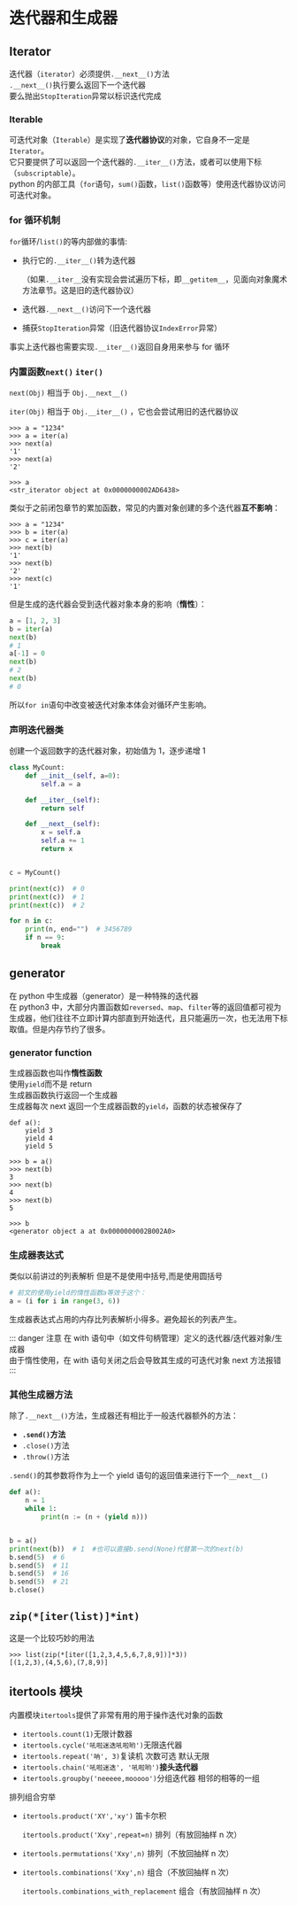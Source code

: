 # 迭代器和生成器

## Iterator

迭代器（`iterator`）必须提供`.__next__()`方法\
`.__next__()`执行要么返回下一个迭代器\
要么抛出`StopIteration`异常以标识迭代完成

### Iterable

可迭代对象（`Iterable`）是实现了**迭代器协议**的对象，它自身不一定是`Iterator`。\
它只要提供了可以返回一个迭代器的`.__iter__()`方法，或者可以使用下标（`subscriptable`）。\
python 的内部工具（`for`语句，`sum()`函数，`list()`函数等）使用迭代器协议访问可迭代对象。

### for 循环机制

`for`循环/`list()`的等内部做的事情:

- 执行它的`.__iter__()`转为迭代器

  （如果`.__iter__`没有实现会尝试遍历下标，即`__getitem__`，见面向对象魔术方法章节。这是旧的迭代器协议）

- 迭代器`.__next__()`访问下一个迭代器

- 捕获`StopIteration`异常（旧迭代器协议`IndexError`异常）

事实上迭代器也需要实现`.__iter__()`返回自身用来参与 for 循环

### 内置函数`next()` `iter()`

`next(Obj)` 相当于 `Obj.__next__()`

`iter(Obj)` 相当于 `Obj.__iter__()` ，它也会尝试用旧的迭代器协议

```shell
>>> a = "1234"
>>> a = iter(a)
>>> next(a)
'1'
>>> next(a)
'2'

>>> a
<str_iterator object at 0x0000000002AD6438>
```

类似于之前闭包章节的累加函数，常见的内置对象创建的多个迭代器**互不影响**：

```shell
>>> a = "1234"
>>> b = iter(a)
>>> c = iter(a)
>>> next(b)
'1'
>>> next(b)
'2'
>>> next(c)
'1'
```

但是生成的迭代器会受到迭代器对象本身的影响（**惰性**）：

```python
a = [1, 2, 3]
b = iter(a)
next(b)
# 1
a[-1] = 0
next(b)
# 2
next(b)
# 0
```

所以`for in`语句中改变被迭代对象本体会对循环产生影响。

### 声明迭代器类

创建一个返回数字的迭代器对象，初始值为 1，逐步递增 1

```python
class MyCount:
    def __init__(self, a=0):
        self.a = a

    def __iter__(self):
        return self

    def __next__(self):
        x = self.a
        self.a += 1
        return x


c = MyCount()

print(next(c))  # 0
print(next(c))  # 1
print(next(c))  # 2

for n in c:
    print(n, end="")  # 3456789
    if n == 9:
        break
```

## generator

在 python 中生成器（generator）是一种特殊的迭代器\
在 python3 中，大部分内置函数如`reversed`、`map`、`filter`等的返回值都可视为生成器，他们往往不立即计算内部直到开始迭代，且只能遍历一次，也无法用下标取值。但是内存节约了很多。

### generator function

生成器函数也叫作**惰性函数**\
使用`yield`而不是 return\
生成器函数执行返回一个生成器\
生成器每次 next 返回一个生成器函数的`yield`，函数的状态被保存了

```shell
def a():
    yield 3
    yield 4
    yield 5

>>> b = a()
>>> next(b)
3
>>> next(b)
4
>>> next(b)
5

>>> b
<generator object a at 0x0000000002B002A0>
```

### 生成器表达式

类似以前讲过的列表解析 但是不是使用中括号,而是使用圆括号

```python
# 前文的使用yield的惰性函数a等效于这个：
a = (i for i in range(3, 6))
```

生成器表达式占用的内存比列表解析小得多。避免超长的列表产生。

::: danger 注意
在 with 语句中（如文件句柄管理）定义的迭代器/迭代器对象/生成器\
由于惰性使用，在 with 语句关闭之后会导致其生成的可迭代对象 next 方法报错
:::

### 其他生成器方法

除了`.__next__()`方法，生成器还有相比于一般迭代器额外的方法：

- **`.send()`方法**
- `.close()`方法
- `.throw()`方法

`.send()`的其参数将作为上一个 yield 语句的返回值来进行下一个`__next__()`

```python
def a():
    n = 1
    while 1:
        print(n := (n + (yield n)))


b = a()
print(next(b))  # 1  #也可以直接b.send(None)代替第一次的next(b)
b.send(5)  # 6
b.send(5)  # 11
b.send(5)  # 16
b.send(5)  # 21
b.close()
```

## `zip(*[iter(list)]*int)`

这是一个比较巧妙的用法

```shell
>>> list(zip(*[iter([1,2,3,4,5,6,7,8,9])]*3))
[(1,2,3),(4,5,6),(7,8,9)]
```

## itertools 模块

内置模块`itertools`提供了非常有用的用于操作迭代对象的函数

- `itertools.count(1)`无限计数器
- `itertools.cycle('吼啦迷迭吼啦哟')`无限迭代器
- `itertools.repeat('呐', 3)`复读机 次数可选 默认无限
- `itertools.chain('吼啦迷迭', '吼啦哟')`**接头迭代器**
- `itertools.groupby('neeeee,mooooo')`分组迭代器 相邻的相等的一组

排列组合穷举

- `itertools.product('XY','xy')` 笛卡尔积

  `itertools.product('Xxy',repeat=n)` 排列（有放回抽样 n 次）

- `itertools.permutations('Xxy',n)` 排列（不放回抽样 n 次）

- `itertools.combinations('Xxy',n)` 组合（不放回抽样 n 次）

  `itertools.combinations_with_replacement` 组合（有放回抽样 n 次）
